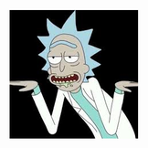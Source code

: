 ![images-1594718191172](https://raw.githubusercontent.com/1783247180/Markdown4Zhihu/master/Data/a/images-1594718191172.png)